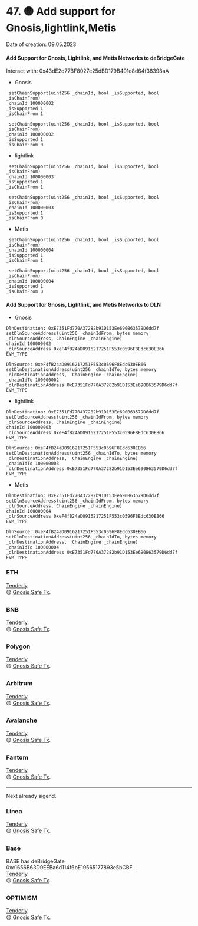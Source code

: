 # 47. 🟡 Add support for Gnosis,lightlink,Metis
Date of creation: 09.05.2023

#### Add Support for Gnosis, Lightlink, and Metis Networks to deBridgeGate
Interact with: 0x43dE2d77BF8027e25dBD179B491e8d64f38398aA

- Gnosis
```
 setChainSupport(uint256 _chainId, bool _isSupported, bool _isChainFrom) 
_chainId 100000002
_isSupported 1
_isChainFrom 1
```
```
 setChainSupport(uint256 _chainId, bool _isSupported, bool _isChainFrom) 
_chainId 100000002
_isSupported 1
_isChainFrom 0
```

- lightlink
```
 setChainSupport(uint256 _chainId, bool _isSupported, bool _isChainFrom) 
_chainId 100000003
_isSupported 1
_isChainFrom 1
```
```
 setChainSupport(uint256 _chainId, bool _isSupported, bool _isChainFrom) 
_chainId 100000003
_isSupported 1
_isChainFrom 0
```

- Metis
```
 setChainSupport(uint256 _chainId, bool _isSupported, bool _isChainFrom) 
_chainId 100000004
_isSupported 1
_isChainFrom 1
```
```
 setChainSupport(uint256 _chainId, bool _isSupported, bool _isChainFrom) 
_chainId 100000004
_isSupported 1
_isChainFrom 0
```

####  Add Support for Gnosis, Lightlink, and Metis Networks to DLN
- Gnosis
```
DlnDestination: 0xE7351Fd770A37282b91D153Ee690B63579D6dd7f
setDlnSourceAddress(uint256 _chainIdFrom, bytes memory _dlnSourceAddress, ChainEngine _chainEngine)
chainId 100000002
_dlnSourceAddress 0xeF4fB24aD0916217251F553c0596F8Edc630EB66
EVM_TYPE
```

```
DlnSource: 0xeF4fB24aD0916217251F553c0596F8Edc630EB66
setDlnDestinationAddress(uint256 _chainIdTo, bytes memory _dlnDestinationAddress,  ChainEngine _chainEngine)
_chainIdTo 100000002
_dlnDestinationAddress 0xE7351Fd770A37282b91D153Ee690B63579D6dd7f
EVM_TYPE
```
- lightlink
```
DlnDestination: 0xE7351Fd770A37282b91D153Ee690B63579D6dd7f
setDlnSourceAddress(uint256 _chainIdFrom, bytes memory _dlnSourceAddress, ChainEngine _chainEngine)
chainId 100000003
_dlnSourceAddress 0xeF4fB24aD0916217251F553c0596F8Edc630EB66
EVM_TYPE
```

```
DlnSource: 0xeF4fB24aD0916217251F553c0596F8Edc630EB66
setDlnDestinationAddress(uint256 _chainIdTo, bytes memory _dlnDestinationAddress,  ChainEngine _chainEngine)
_chainIdTo 100000003
_dlnDestinationAddress 0xE7351Fd770A37282b91D153Ee690B63579D6dd7f
EVM_TYPE
```
- Metis
```
DlnDestination: 0xE7351Fd770A37282b91D153Ee690B63579D6dd7f
setDlnSourceAddress(uint256 _chainIdFrom, bytes memory _dlnSourceAddress, ChainEngine _chainEngine)
chainId 100000004
_dlnSourceAddress 0xeF4fB24aD0916217251F553c0596F8Edc630EB66
EVM_TYPE
```

```
DlnSource: 0xeF4fB24aD0916217251F553c0596F8Edc630EB66
setDlnDestinationAddress(uint256 _chainIdTo, bytes memory _dlnDestinationAddress,  ChainEngine _chainEngine)
_chainIdTo 100000004
_dlnDestinationAddress 0xE7351Fd770A37282b91D153Ee690B63579D6dd7f
EVM_TYPE
```


### ETH 
[Tenderly](https://dashboard.tenderly.co/public/safe/safe-apps/simulator/0a38f1a0-5bdd-4b3e-ace4-18b90470e063).   
🟡 [Gnosis Safe Tx](https://app.safe.global/transactions/tx?id=multisig_0x6bec1faF33183e1Bc316984202eCc09d46AC92D5_0x18cf786821263edf3221834ae94d766a20136f6168346c30686824b3c8e1c29c&safe=eth:0x6bec1faF33183e1Bc316984202eCc09d46AC92D5).   

### BNB
[Tenderly](https://dashboard.tenderly.co/public/safe/safe-apps/simulator/5e3ae869-ee30-49ca-bcae-eb2855422628).   
🟡 [Gnosis Safe Tx](https://app.safe.global/transactions/tx?id=multisig_0xA52842cD43fA8c4B6660E443194769531d45b265_0x3cc36b0aecb8cf3e9de58c6372798876e38c3dc81d2b0fa637f71d2d66b0ea73&safe=bnb:0xA52842cD43fA8c4B6660E443194769531d45b265).   

### Polygon
[Tenderly](https://dashboard.tenderly.co/public/safe/safe-apps/simulator/dbe53c84-eb06-49a5-845c-9e3a06929125).   
🟡 [Gnosis Safe Tx](https://app.safe.global/transactions/tx?id=multisig_0xA52842cD43fA8c4B6660E443194769531d45b265_0x6a20e18cc1e9c9ef123f09cbbd646ad22fc0199fb2ef54d70d713de30f012f6c&safe=matic:0xA52842cD43fA8c4B6660E443194769531d45b265).   

### Arbitrum
[Tenderly](https://dashboard.tenderly.co/public/safe/safe-apps/simulator/1d1781f1-88dd-45bc-8e94-b862a01df1fd).   
🟡 [Gnosis Safe Tx](https://app.safe.global/transactions/tx?id=multisig_0xA52842cD43fA8c4B6660E443194769531d45b265_0x8a5ee33443a89aee307ea93a7c27b00c250801f434c982a8aa5b54809ec1fee3&safe=arb1:0xA52842cD43fA8c4B6660E443194769531d45b265).   

### Avalanche
[Tenderly](https://dashboard.tenderly.co/public/safe/safe-apps/simulator/cd59ff46-a8ce-4527-a596-5003e781b9d3).   
🟡 [Gnosis Safe Tx](https://app.safe.global/transactions/tx?id=multisig_0x8AC842e8f3be6BF67ccfdC87CE3F98D635008Ef0_0x0865e5d70e4c47ab0b4827344260f1572b7b3d3f3fdb713fe58bc16d024b85a1&safe=avax%3A0x8AC842e8f3be6BF67ccfdC87CE3F98D635008Ef0&_gl=1*1tvjvek*_up*MQ..*_ga*MTA1NzgwMjAyMS4xNzE1MjQ4NjU4*_ga_JB9NXCRJ0G*MTcxNTI0ODY1Ny4xLjAuMTcxNTI0ODY1Ny4wLjAuMA..).   

### Fantom
[Tenderly](https://dashboard.tenderly.co/FantomSafe/safe/simulator/c2f71f4b-bccf-4d87-b9f3-0ba3bc172072).   
🟡 [Gnosis Safe Tx](https://safe.fantom.network/transactions/tx?id=multisig_0xA52842cD43fA8c4B6660E443194769531d45b265_0x8c7613f84a2a7fad8b459187bdc7645fa908d7639fdc89630bb8507242001f52&safe=ftm:0xA52842cD43fA8c4B6660E443194769531d45b265).   

------------------------------
Next already sigend.   

### Linea
[Tenderly](https://dashboard.tenderly.co/shared/simulation/3b93c31a-ed78-4d2c-85b0-002077f1951e).   
🟡 [Gnosis Safe Tx](https://safe.linea.build/transactions/tx?id=multisig_0xA52842cD43fA8c4B6660E443194769531d45b265_0x22c63b7c7e600836357464287122f96c719a638c4f9a9541578ca555d3e9cd90&safe=linea:0xA52842cD43fA8c4B6660E443194769531d45b265).   

### Base
BASE has deBridgeGate 0xc1656B63D9EEBa6d114f6bE19565177893e5bCBF.    
[Tenderly](https://dashboard.tenderly.co/public/safe/safe-apps/simulator/0b30d40d-bb66-4249-917e-ff7671612732).   
🟡 [Gnosis Safe Tx](https://app.safe.global/transactions/tx?id=multisig_0xF0A9d50F912D64D1105b276526e21881bF48A29e_0x7d53b12b1d4ec9eb63d3176dfa806206dac8c107eb4ca5b76ced40ca8bda8b44&safe=base%3A0xF0A9d50F912D64D1105b276526e21881bF48A29e).   

### OPTIMISM
[Tenderly](https://dashboard.tenderly.co/public/safe/safe-apps/simulator/9fd4a8ee-9c13-4409-b187-48af52f6694d).   
🟡 [Gnosis Safe Tx](https://app.safe.global/transactions/tx?id=multisig_0xA52842cD43fA8c4B6660E443194769531d45b265_0x6b970252e78dc571a8bbcd72683159ac1ed9b66087268cbb4209d380d607ef88&safe=oeth:0xA52842cD43fA8c4B6660E443194769531d45b265).   


